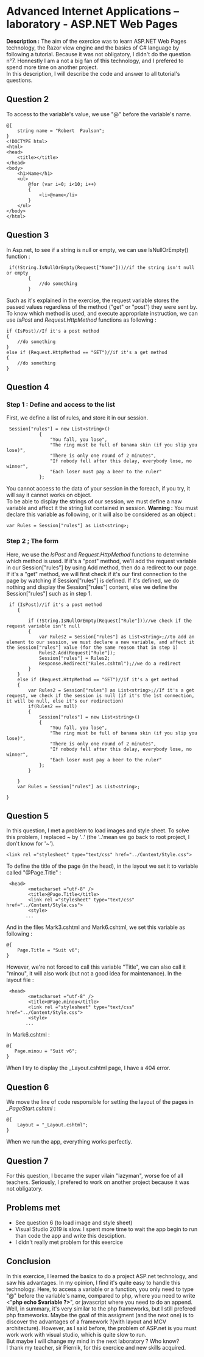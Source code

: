 # Advanced Internet Applications – laboratory - ASP.NET Web Pages

**Description :** The aim of the exercice was to learn ASP.NET Web Pages technology, the Razor view engine and the basics of C# language by following a tutorial.
Because it was not obligatory, I didn't do the question n°7. Honnestly I am a not a big fan of this technology, and I prefered to spend more time on another project.  
In this description, I will describe the code and answer to all tutorial's questions.

## Question 2

To access to the variable's value, we use "@" before the variable's name.
```
@{ 
    string name = "Robert  Paulson";
}
<!DOCTYPE html>
<html>
<head>
    <title></title>
</head>
<body>
    <h1>Name</h1>
    <ul>
        @for (var i=0; i<10; i++)
        {
            <li>@name</li>
        }
    </ul>
</body>
</html>
```

## Question 3
In Asp.net, to see if a string is null or empty, we can use IsNullOrEmpty() function :
```
 if(!String.IsNullOrEmpty(Request["Name"]))//if the string isn't null or empty
        {
            //do something
        }
```

Such as it's explained in the exercise, the request variable stores the passed values regardless of the method ("get" or "post") they were sent by. To know which method is used, and execute appropriate instruction, we can use *IsPost* and *Request.HttpMethod* functions as following :
```
if (IsPost)//If it's a post method
{
    //do something
}
else if (Request.HttpMethod == "GET")//if it's a get method
{
    //do something
}
```
## Question 4
### Step 1 : Define and access to the list
First, we define a list of rules, and store it in our session.
```
 Session["rules"] = new List<string>()
            {
                "You fall, you lose",
                "The ring must be full of banana skin (if you slip you lose)",
                "There is only one round of 2 minutes",
                "If nobody fell after this delay, everybody lose, no winner",
                "Each loser must pay a beer to the ruler"
            };
```
You cannot access to the data of your session in the foreach, if you try, it will say it cannot works on object.  
To be able to display the strings of our session, we must define a naw variable and affect it the string list contained in session.
**Warning :** You must declare this variable as following, or it will also be considered as an object :
```
var Rules = Session["rules"] as List<string>;
```

### Step 2 ; The form
Here, we use the *IsPost* and *Request.HttpMethod* functions to determine which method is used. If it's a "post" method, we'll add the request variable in our Session["rules"] by using Add method, then do a redirect to our page. If it's a "get" method, we will first check if it's our first connection to the page by watching if Session["rules"] is defined. If it's defined, we do nothing and display the Session["rules"] content, else we define the Session["rules"] such as in step 1.
```
 if (IsPost)//if it's a post method
    {
        
        if (!String.IsNullOrEmpty(Request["Rule"]))//we check if the request variable isn't null
        {
            var Rules2 = Session["rules"] as List<string>;//to add an element to our session, we must declare a new variable, and affect it the Session["rules"] value (for the same reason that in step 1)
            Rules2.Add(Request["Rule"]);
            Session["rules"] = Rules2;
            Response.Redirect("Rules.cshtml");//we do a redirect
        }
    }
    else if (Request.HttpMethod == "GET")//if it's a get method
    {
        var Rules2 = Session["rules"] as List<string>;//If it's a get request, we check if the session is null (if it's the 1st connection, it will be null, else it's our redirection)
        if(Rules2 == null)
        {
            Session["rules"] = new List<string>()
            {
                "You fall, you lose",
                "The ring must be full of banana skin (if you slip you lose)",
                "There is only one round of 2 minutes",
                "If nobody fell after this delay, everybody lose, no winner",
                "Each loser must pay a beer to the ruler"
            };
        }

    }
    var Rules = Session["rules"] as List<string>;

}
```
## Question 5

In this question, I met a problem to load images and style sheet. To solve this problem, I replaced ~ by '..' (the '..'mean we go back to root project, I don't know for '~').
```
<link rel ="stylesheet" type="text/css" href="../Content/Style.css">
```

To define the title of the page (in the head), in the layout we set it to variable called "@Page.Title" :
```
 <head>
        <metacharset ="utf-8" />
        <title>@Page.Title</title>
        <link rel ="stylesheet" type="text/css" href="../Content/Style.css">
        <style>
       ...
 ```
And in the files Mark3.cshtml and Mark6.cshtml, we set this variable as following :
```
@{
    Page.Title = "Suit v6";
}
```

However, we're not forced to call this variable "Title", we can also call it "minou", it will also work (but not a good idea for maintenance).
In the layout file :
```
 <head>
        <metacharset ="utf-8" />
        <title>@Page.minou</title>
        <link rel ="stylesheet" type="text/css" href="../Content/Style.css">
        <style>
       ...
 ```
 In Mark6.cshtml :
 ```
@{
    Page.minou = "Suit v6";
}
```

When I try to display the _Layout.cshtml page, I have a 404 error.


## Question 6
We move the line of code responsible for setting the layout of the pages in *_PageStart.cshtml* :
```
@{
    Layout = "_Layout.cshtml";
}
```
When we run the app, everything works perfectly.


## Question 7
For this question, I became the super vilain "lazyman", worse foe of all teachers. Seriously, I prefered to work on another project because it was not obligatory.

## Problems met
* See question 6 (to load image and style sheet)
* Visual Studio 2019 is slow. I spent more time to wait the app begin to run than code the app and write this desciption.
* I didn't really met problem for this exercice

## Conclusion
In this exercice, I learned the basics to do a project ASP.net technology, and saw his advantages. In my opinion, I find it's quite easy to handle this technology. Here, to access a variable or a function, you only need to type "@" before the variable's name, compared to php, where you need to write <"**php echo $variable ?>**", or javascript where you need to do an append.  
Well, in summary, it's very similar to the php frameworks, but I still prefered php frameworks. Maybe the goal of this assigment (and the next one) is to discover the advantages of a framework ?(with layout and MCV architecture). However, as I said before, the problem of ASP.net is you must work work with visual studio, which is quite slow to run.   
But maybe I will change my mind in the next laboratory ? Who know?  
I thank my teacher, sir Piernik, for this exercice and new skills acquired.


